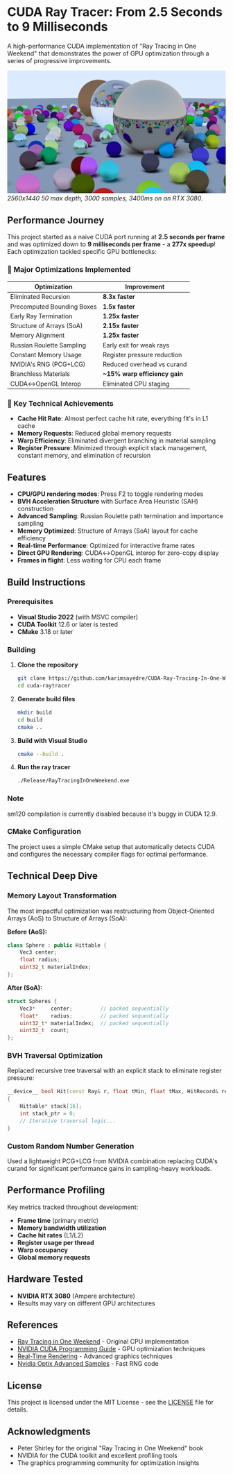 # CUDA Ray Tracer: From 2.5 Seconds to 9 Milliseconds

A high-performance CUDA implementation of "Ray Tracing in One Weekend" that demonstrates the power of GPU optimization through a series of progressive improvements.

![Ray Tracer Output](assets/2560x1440_50depth_3000samples_3400ms.png)
*2560x1440 50 max depth, 3000 samples, 3400ms on an RTX 3080.*

## Performance Journey

This project started as a naive CUDA port running at **2.5 seconds per frame** and was optimized down to **9 milliseconds per frame** - a **277x speedup**! Each optimization tackled specific GPU bottlenecks:

### 🚀 Major Optimizations Implemented

| Optimization               | Improvement                   |
| -------------------------- | ----------------------------- |
| Eliminated Recursion       | **8.3x faster**               |
| Precomputed Bounding Boxes | **1.5x faster**               |
| Early Ray Termination      | **1.25x faster**              |
| Structure of Arrays (SoA)  | **2.15x faster**              |
| Memory Alignment           | **1.25x faster**              |
| Russian Roulette Sampling  | Early exit for weak rays      |
| Constant Memory Usage      | Register pressure reduction   |
| NVIDIA's RNG (PCG+LCG)     | Reduced overhead vs curand    |
| Branchless Materials       | **~15% warp efficiency gain** |
| CUDA↔OpenGL Interop        | Eliminated CPU staging        |

### 🎯 Key Technical Achievements

- **Cache Hit Rate**: Almost perfect cache hit rate, everything fit's in L1 cache
- **Memory Requests**: Reduced global memory requests 
- **Warp Efficiency**: Eliminated divergent branching in material sampling
- **Register Pressure**: Minimized through explicit stack management, constant memory, and elimination of recursion

## Features

- **CPU/GPU rendering modes**: Press F2 to toggle rendering modes 
- **BVH Acceleration Structure** with Surface Area Heuristic (SAH) construction
- **Advanced Sampling**: Russian Roulette path termination and importance sampling
- **Memory Optimized**: Structure of Arrays (SoA) layout for cache efficiency
- **Real-time Performance**: Optimized for interactive frame rates
- **Direct GPU Rendering**: CUDA↔OpenGL interop for zero-copy display
- **Frames in flight**: Less waiting for CPU each frame

## Build Instructions

### Prerequisites

- **Visual Studio 2022** (with MSVC compiler)
- **CUDA Toolkit** 12.6 or later is tested
- **CMake** 3.18 or later

### Building

1. **Clone the repository**
   ```bash
   git clone https://github.com/karimsayedre/CUDA-Ray-Tracing-In-One-Weekend.git
   cd cuda-raytracer
   ```

2. **Generate build files**
   ```bash
   mkdir build
   cd build
   cmake ..
   ```

3. **Build with Visual Studio**
   ```bash
   cmake --build . 
   ```

4. **Run the ray tracer**
   ```bash
   ./Release/RayTracingInOneWeekend.exe
   ```

### **Note**
   sm120 compilation is currently disabled because it's buggy in CUDA 12.9.

### CMake Configuration

The project uses a simple CMake setup that automatically detects CUDA and configures the necessary compiler flags for optimal performance.

## Technical Deep Dive

### Memory Layout Transformation

The most impactful optimization was restructuring from Object-Oriented Arrays (AoS) to Structure of Arrays (SoA):

**Before (AoS):**
```cpp
class Sphere : public Hittable {
    Vec3 center;
    float radius;
    uint32_t materialIndex;
};
```

**After (SoA):**
```cpp
struct Spheres {
    Vec3*     center;         // packed sequentially
    float*    radius;         // packed sequentially  
    uint32_t* materialIndex;  // packed sequentially
    uint32_t  count;
};
```

### BVH Traversal Optimization

Replaced recursive tree traversal with an explicit stack to eliminate register pressure:

```cpp
__device__ bool Hit(const Ray& r, float tMin, float tMax, HitRecord& rec) const
{
    Hittable* stack[16];
    int stack_ptr = 0;
    // Iterative traversal logic...
}
```

### Custom Random Number Generation

Used a lightweight PCG+LCG from NVIDIA combination replacing CUDA's curand for significant performance gains in sampling-heavy workloads.

## Performance Profiling

Key metrics tracked throughout development:
- **Frame time** (primary metric)
- **Memory bandwidth utilization**
- **Cache hit rates** (L1/L2)
- **Register usage per thread**
- **Warp occupancy**
- **Global memory requests**

## Hardware Tested

- **NVIDIA RTX 3080** (Ampere architecture)
- Results may vary on different GPU architectures

## References

- [Ray Tracing in One Weekend](https://raytracing.github.io/books/RayTracingInOneWeekend.html) - Original CPU implementation
- [NVIDIA CUDA Programming Guide](https://docs.nvidia.com/cuda/cuda-c-programming-guide/index.html) - GPU optimization techniques
- [Real-Time Rendering](http://www.realtimerendering.com/) - Advanced graphics techniques
- [Nvidia Optix Advanced Samples](https://github.com/nvpro-samples/optix_advanced_samples/blob/master/src/device_include/random.h) - Fast RNG code

## License

This project is licensed under the MIT License - see the [LICENSE](LICENSE.md) file for details.

## Acknowledgments

- Peter Shirley for the original "Ray Tracing in One Weekend" book
- NVIDIA for the CUDA toolkit and excellent profiling tools
- The graphics programming community for optimization insights

